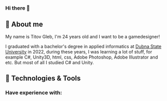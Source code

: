 ### Hi there 👋
## 🦧 About me

My name is Titov Gleb, I'm 24 years old and I want to be a gamedesigner!

I graduated with a bachelor's degree in applied informatics at [Dubna State University](https://uni-dubna.ru/) in 2022, during these years, I was learning a lot of stuff, for example C#, Unity3D, html, css, Adobe Photoshop, Adobe Illustrator and etc. But most of all I studied C# and Unity.

## 🔧 Technologies & Tools
### Have experience with:
